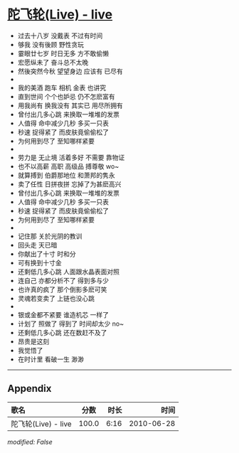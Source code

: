 # [陀飞轮(Live) - live](https://music.163.com/song?id=64496)

* 过去十八岁 没戴表 不过有时间
* 够我 没有後顾 野性贪玩
* 霎眼廿七岁 时日无多 方不敢偷懒
* 宏愿纵未了 奋斗总不太晚
* 然後突然今秋 望望身边 应该有 已尽有
* 
* 我的美酒 跑车 相机 金表 也讲究
* 直到世间 个个也妒忌 仍不怎麽富有
* 用我尚有 换我没有 其实已 用尽所拥有
* 曾付出几多心跳 来换取一堆堆的发票
* 人值得 命中减少几秒 多买一只表
* 秒速 捉得紧了 而皮肤竟偷偷松了
* 为何用到尽了 至知哪样紧要
* 
* 劳力是 无止境 活着多好 不需要 靠物证
* 也不以高薪 高职 高级品 搏尊敬 wo~
* 就算搏到 伯爵那地位 和萧邦的隽永
* 卖了任性 日拼夜拼 忘掉了为甚麽高兴
* 曾付出几多心跳 来换取一堆堆的发票
* 人值得 命中减少几秒 多买一只表
* 秒速 捉得紧了 而皮肤竟偷偷松了
* 为何用到尽了 至知哪样紧要
* 
* 记住那 关於光阴的教训
* 回头走 天已暗
* 你献出了十寸 时和分
* 可有换到十寸金
* 还剩低几多心跳 人面跟水晶表面对照
* 连自己 亦都分析不了 得到多与少
* 也许真的疯了 那个倒影多麽可笑
* 灵魂若变卖了 上链也没心跳
* 
* 银或金都不紧要 谁造机芯 一样了
* 计划了 照做了 得到了 时间却太少 no~
* 还剩低几多心跳 还在数赶不及了
* 昂贵是这刻
* 我觉悟了
* 在时计里 看破一生 渺渺


---

## Appendix

|歌名|分数|时长|时间|
|:---|:---:|---:|---:|
|陀飞轮(Live) - live|100.0|6:16|2010-06-28

*modified: False*